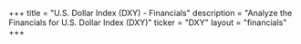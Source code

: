 +++
title = "U.S. Dollar Index (DXY) - Financials"
description = "Analyze the Financials for U.S. Dollar Index (DXY)"
ticker = "DXY"
layout = "financials"
+++

